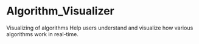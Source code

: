# Algorithm_Visualizer
Visualizing of algorithms 
Help users understand and visualize how various algorithms work in real-time.
